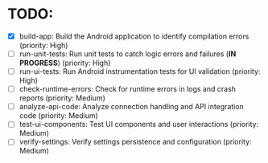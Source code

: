 # TODO:

- [x] build-app: Build the Android application to identify compilation errors (priority: High)
- [ ] run-unit-tests: Run unit tests to catch logic errors and failures (**IN PROGRESS**) (priority: High)
- [ ] run-ui-tests: Run Android instrumentation tests for UI validation (priority: High)
- [ ] check-runtime-errors: Check for runtime errors in logs and crash reports (priority: Medium)
- [ ] analyze-api-code: Analyze connection handling and API integration code (priority: Medium)
- [ ] test-ui-components: Test UI components and user interactions (priority: Medium)
- [ ] verify-settings: Verify settings persistence and configuration (priority: Medium)
